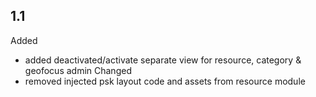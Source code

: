 ## 1.1
Added
  - added deactivated/activate separate view for resource, category & geofocus admin 
Changed
  - removed injected psk layout code and assets from resource module
  